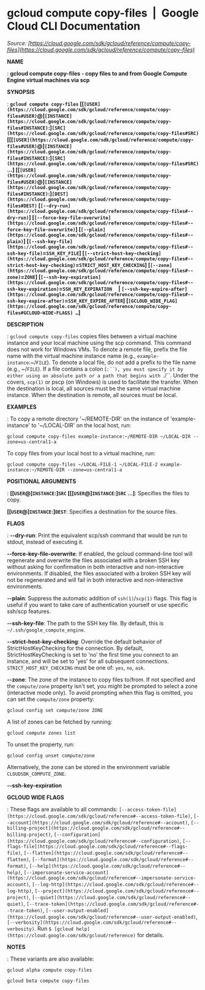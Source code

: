 # gcloud compute copy-files  |  Google Cloud CLI Documentation

*Source: [https://cloud.google.com/sdk/gcloud/reference/compute/copy-files](https://cloud.google.com/sdk/gcloud/reference/compute/copy-files)*

**NAME**

: **gcloud compute copy-files - copy files to and from Google Compute Engine virtual machines via scp**

**SYNOPSIS**

: **`gcloud compute copy-files` [[`[USER](https://cloud.google.com/sdk/gcloud/reference/compute/copy-files#USER)`@]`[INSTANCE](https://cloud.google.com/sdk/gcloud/reference/compute/copy-files#INSTANCE)`:]`[SRC](https://cloud.google.com/sdk/gcloud/reference/compute/copy-files#SRC)` [[[`[USER](https://cloud.google.com/sdk/gcloud/reference/compute/copy-files#USER)`@]`[INSTANCE](https://cloud.google.com/sdk/gcloud/reference/compute/copy-files#INSTANCE)`:]`[SRC](https://cloud.google.com/sdk/gcloud/reference/compute/copy-files#SRC)` …] [[`[USER](https://cloud.google.com/sdk/gcloud/reference/compute/copy-files#USER)`@]`[INSTANCE](https://cloud.google.com/sdk/gcloud/reference/compute/copy-files#INSTANCE)`:]`[DEST](https://cloud.google.com/sdk/gcloud/reference/compute/copy-files#DEST)` [`[--dry-run](https://cloud.google.com/sdk/gcloud/reference/compute/copy-files#--dry-run)`] [`[--force-key-file-overwrite](https://cloud.google.com/sdk/gcloud/reference/compute/copy-files#--force-key-file-overwrite)`] [`[--plain](https://cloud.google.com/sdk/gcloud/reference/compute/copy-files#--plain)`] [`[--ssh-key-file](https://cloud.google.com/sdk/gcloud/reference/compute/copy-files#--ssh-key-file)`=`SSH_KEY_FILE`] [`[--strict-host-key-checking](https://cloud.google.com/sdk/gcloud/reference/compute/copy-files#--strict-host-key-checking)`=`STRICT_HOST_KEY_CHECKING`] [`[--zone](https://cloud.google.com/sdk/gcloud/reference/compute/copy-files#--zone)`=`ZONE`] [`[--ssh-key-expiration](https://cloud.google.com/sdk/gcloud/reference/compute/copy-files#--ssh-key-expiration)`=`SSH_KEY_EXPIRATION`     | `[--ssh-key-expire-after](https://cloud.google.com/sdk/gcloud/reference/compute/copy-files#--ssh-key-expire-after)`=`SSH_KEY_EXPIRE_AFTER`] [`[GCLOUD_WIDE_FLAG](https://cloud.google.com/sdk/gcloud/reference/compute/copy-files#GCLOUD-WIDE-FLAGS) …`]**

**DESCRIPTION**

: `gcloud compute copy-files` copies files between a virtual machine
instance and your local machine using the scp command. This command does not
work for Windows VMs.
To denote a remote file, prefix the file name with the virtual machine instance
name (e.g.,
`example-instance`:~/`FILE`). To
denote a local file, do not add a prefix to the file name (e.g.,
~/`FILE`).
If a file contains a colon (``:´´), you must specify it by either
using an absolute path or a path that begins with ``./´´.
Under the covers, `scp(1)` or pscp (on Windows) is used to facilitate
the transfer.
When the destination is local, all sources must be the same virtual machine
instance. When the destination is remote, all sources must be local.

**EXAMPLES**

: To copy a remote directory '~/REMOTE-DIR' on the instance of 'example-instance'
to '~/LOCAL-DIR' on the local host, run:

```
gcloud compute copy-files example-instance:~/REMOTE-DIR ~/LOCAL-DIR --zone=us-central1-a
```

To copy files from your local host to a virtual machine, run:

```
gcloud compute copy-files ~/LOCAL-FILE-1 ~/LOCAL-FILE-2 example-instance:~/REMOTE-DIR --zone=us-central1-a
```

**POSITIONAL ARGUMENTS**

: **[[`USER`@]`INSTANCE`:]`SRC` [[[`USER`@]`INSTANCE`:]`SRC` …]**:
Specifies the files to copy.

**[[`USER`@]`INSTANCE`:]`DEST`**:
Specifies a destination for the source files.

**FLAGS**

: **--dry-run**:
Print the equivalent scp/ssh command that would be run to stdout, instead of
executing it.

**--force-key-file-overwrite**:
If enabled, the gcloud command-line tool will regenerate and overwrite the files
associated with a broken SSH key without asking for confirmation in both
interactive and non-interactive environments.
If disabled, the files associated with a broken SSH key will not be regenerated
and will fail in both interactive and non-interactive environments.

**--plain**:
Suppress the automatic addition of `ssh(1)`/`scp(1)`
flags. This flag is useful if you want to take care of authentication yourself
or use specific ssh/scp features.

**--ssh-key-file**:
The path to the SSH key file. By default, this is
``~/.ssh/google_compute_engine``.

**--strict-host-key-checking**:
Override the default behavior of StrictHostKeyChecking for the connection. By
default, StrictHostKeyChecking is set to 'no' the first time you connect to an
instance, and will be set to 'yes' for all subsequent connections.
`STRICT_HOST_KEY_CHECKING` must be one of:
`yes`, `no`, `ask`.

**--zone**:
The zone of the instance to copy files to/from.
If not specified and the ``compute/zone``
property isn't set, you might be prompted to select a zone (interactive mode
only).
To avoid prompting when this flag is omitted, you can set the
``compute/zone`` property:

```
gcloud config set compute/zone ZONE
```

A list of zones can be fetched by running:

```
gcloud compute zones list
```

To unset the property, run:

```
gcloud config unset compute/zone
```

Alternatively, the zone can be stored in the environment variable
``CLOUDSDK_COMPUTE_ZONE``.

**--ssh-key-expiration**

**GCLOUD WIDE FLAGS**

: These flags are available to all commands: `[--access-token-file](https://cloud.google.com/sdk/gcloud/reference#--access-token-file)`,
`[--account](https://cloud.google.com/sdk/gcloud/reference#--account)`, `[--billing-project](https://cloud.google.com/sdk/gcloud/reference#--billing-project)`,
`[--configuration](https://cloud.google.com/sdk/gcloud/reference#--configuration)`,
`[--flags-file](https://cloud.google.com/sdk/gcloud/reference#--flags-file)`,
`[--flatten](https://cloud.google.com/sdk/gcloud/reference#--flatten)`, `[--format](https://cloud.google.com/sdk/gcloud/reference#--format)`, `[--help](https://cloud.google.com/sdk/gcloud/reference#--help)`, `[--impersonate-service-account](https://cloud.google.com/sdk/gcloud/reference#--impersonate-service-account)`,
`[--log-http](https://cloud.google.com/sdk/gcloud/reference#--log-http)`,
`[--project](https://cloud.google.com/sdk/gcloud/reference#--project)`, `[--quiet](https://cloud.google.com/sdk/gcloud/reference#--quiet)`, `[--trace-token](https://cloud.google.com/sdk/gcloud/reference#--trace-token)`, `[--user-output-enabled](https://cloud.google.com/sdk/gcloud/reference#--user-output-enabled)`,
`[--verbosity](https://cloud.google.com/sdk/gcloud/reference#--verbosity)`.
Run `$ [gcloud help](https://cloud.google.com/sdk/gcloud/reference)` for details.

**NOTES**

: These variants are also available:

```
gcloud alpha compute copy-files
```

```
gcloud beta compute copy-files
```